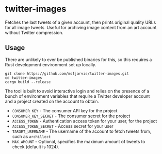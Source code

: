 # twitter-images

Fetches the last tweets of a given account, then prints original quality URLs for all image tweets. Useful for archiving image content from an art account without Twitter compression.

## Usage

There are unlikely to ever be published binaries for this, so this requires a Rust development environment set up locally.

```shell
git clone https://github.com/msfjarvis/twitter-images.git
cd twitter-images
cargo build --release
```

The tool is built to avoid interactive login and relies on the presence of a bunch of environment variables that require a Twitter developer account and a project created on the account to obtain.

- `CONSUMER_KEY` - The consumer API key for the project
- `CONSUMER_KEY_SECRET` - The consumer secret for the project
- `ACCESS_TOKEN` - Authentication access token for your user, for the project
- `ACCESS_TOKEN_SECRET` - Access secret for your user
- `TARGET_USERNAME` - The username of the account to fetch tweets from, such as `archillect`
- `MAX_AMOUNT` - Optional, specifies the maximum amount of tweets to check (default is 1024).
